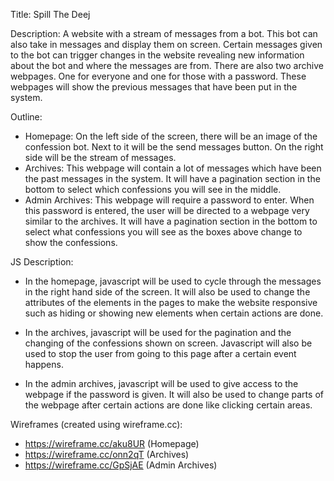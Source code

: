 Title: Spill The Deej

Description:
A website with a stream of messages from a bot.
This bot can also take in messages and display them on screen.
Certain messages given to the bot can trigger changes in the website revealing new information
about the bot and where the messages are from.
There are also two archive webpages. One for everyone and one for those with a password.
These webpages will show the previous messages that have been put in the system.

Outline:

- Homepage: On the left side of the screen, there will be an image of the confession bot.
  Next to it will be the send messages button. On the right side will be the stream of messages.
- Archives: This webpage will contain a lot of messages which have been the past messages in the system.
  It will have a pagination section in the bottom to select which confessions you will see in the middle.
- Admin Archives: This webpage will require a password to enter. When this password is entered, the user will be directed to a webpage very similar to the archives.
  It will have a pagination section in the bottom to select what confessions you will see as the boxes above change to show the confessions.

JS Description:

- In the homepage, javascript will be used to cycle through the messages in the right hand side of the screen.
  It will also be used to change the attributes of the elements in the pages to make the website responsive
  such as hiding or showing new elements when certain actions are done.

- In the archives, javascript will be used for the pagination and the changing of the confessions shown on screen.
  Javascript will also be used to stop the user from going to this page after a certain event happens.

- In the admin archives, javascript will be used to give access to the webpage if the password is given.
  It will also be used to change parts of the webpage after certain actions are done like clicking certain areas.

Wireframes (created using wireframe.cc):

- https://wireframe.cc/aku8UR (Homepage)
- https://wireframe.cc/onn2qT (Archives)
- https://wireframe.cc/GpSjAE (Admin Archives)

